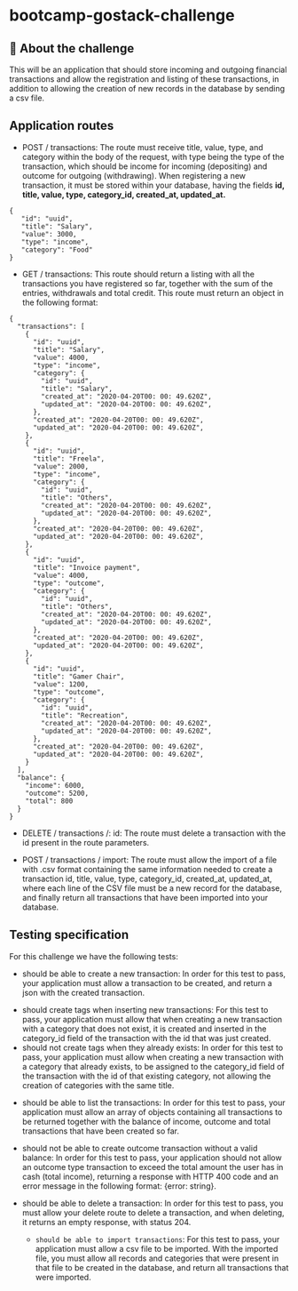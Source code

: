 # bootcamp-gostack-challenge

## 🚀 About the challenge

This will be an application that should store incoming and outgoing financial transactions and allow the registration and listing of these transactions, in addition to allowing the creation of new records in the database by sending a csv file.


## Application routes
<ul><li>
POST / transactions: The route must receive title, value, type, and category within the body of the request, with type being the type of the transaction, which should be income for incoming (depositing) and outcome for outgoing (withdrawing). When registering a new transaction, it must be stored within your database, having the fields <b>id, title, value, type, category_id, created_at, updated_at.</b></li></ul>

```
{
   "id": "uuid",
   "title": "Salary",
   "value": 3000,
   "type": "income",
   "category": "Food"
}
```
<ul><li>
GET / transactions: This route should return a listing with all the transactions you have registered so far, together with the sum of the entries, withdrawals and total credit. This route must return an object in the following format:
</li></ul>

```
{
  "transactions": [
    {
      "id": "uuid",
      "title": "Salary",
      "value": 4000,
      "type": "income",
      "category": {
        "id": "uuid",
        "title": "Salary",
        "created_at": "2020-04-20T00: 00: 49.620Z",
        "updated_at": "2020-04-20T00: 00: 49.620Z",
      },
      "created_at": "2020-04-20T00: 00: 49.620Z",
      "updated_at": "2020-04-20T00: 00: 49.620Z",
    },
    {
      "id": "uuid",
      "title": "Freela",
      "value": 2000,
      "type": "income",
      "category": {
        "id": "uuid",
        "title": "Others",
        "created_at": "2020-04-20T00: 00: 49.620Z",
        "updated_at": "2020-04-20T00: 00: 49.620Z",
      },
      "created_at": "2020-04-20T00: 00: 49.620Z",
      "updated_at": "2020-04-20T00: 00: 49.620Z",
    },
    {
      "id": "uuid",
      "title": "Invoice payment",
      "value": 4000,
      "type": "outcome",
      "category": {
        "id": "uuid",
        "title": "Others",
        "created_at": "2020-04-20T00: 00: 49.620Z",
        "updated_at": "2020-04-20T00: 00: 49.620Z",
      },
      "created_at": "2020-04-20T00: 00: 49.620Z",
      "updated_at": "2020-04-20T00: 00: 49.620Z",
    },
    {
      "id": "uuid",
      "title": "Gamer Chair",
      "value": 1200,
      "type": "outcome",
      "category": {
        "id": "uuid",
        "title": "Recreation",
        "created_at": "2020-04-20T00: 00: 49.620Z",
        "updated_at": "2020-04-20T00: 00: 49.620Z",
      },
      "created_at": "2020-04-20T00: 00: 49.620Z",
      "updated_at": "2020-04-20T00: 00: 49.620Z",
    }
  ],
  "balance": {
    "income": 6000,
    "outcome": 5200,
    "total": 800
  }
}
```

<ul><li>
DELETE / transactions /: id: The route must delete a transaction with the id present in the route parameters.
</li>
<p>
<li>
POST / transactions / import: The route must allow the import of a file with .csv format containing the same information needed to create a transaction id, title, value, type, category_id, created_at, updated_at, where each line of the CSV file must be a new record for the database, and finally return all transactions that have been imported into your database.
</li>

</ul>

## Testing specification

For this challenge we have the following tests:
<ul>
<li>
should be able to create a new transaction: In order for this test to pass, your application must allow a transaction to be created, and return a json with the created transaction.
</li>
<p>

<li>
should create tags when inserting new transactions: For this test to pass, your application must allow that when creating a new transaction with a category that does not exist, it is created and inserted in the category_id field of the transaction with the id that was just created.
</li>

<li>
should not create tags when they already exists: In order for this test to pass, your application must allow when creating a new transaction with a category that already exists, to be assigned to the category_id field of the transaction with the id of that existing category, not allowing the creation of categories with the same title.
</li>
<p>

<li>
should be able to list the transactions: In order for this test to pass, your application must allow an array of objects containing all transactions to be returned together with the balance of income, outcome and total transactions that have been created so far.
</li>
<p>

<li>
should not be able to create outcome transaction without a valid balance: In order for this test to pass, your application should not allow an outcome type transaction to exceed the total amount the user has in cash (total income), returning a response with HTTP 400 code and an error message in the following format: {error: string}.
</li>
<p>

<li>
should be able to delete a transaction: In order for this test to pass, you must allow your delete route to delete a transaction, and when deleting, it returns an empty response, with status 204.
</li>
<p>


- `should be able to import transactions`: For this test to pass, your application must allow a csv file to be imported. With the imported file, you must allow all records and categories that were present in that file to be created in the database, and return all transactions that were imported.

